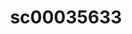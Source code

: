 ---
ee_id: '227'
site: '1'
type: '2'
url: 2010-015-sc00035633
title: sc00035633
year: '2010'
display_year: '2010'
medium: 'Pen on All Purpose Security Paper (Grey) #24 bond'
dims: 11 x 8.5 inches
pitch:
ps:
live_url:
related:
youtube:
related_code:
imgs: cadliner-drawing-2010-015-digital-database-ih_1.jpg
subheading:
download:
add_credit:
add_credits:
commission:
layout: things-i-made
---